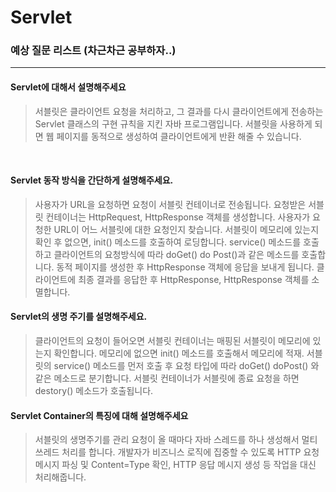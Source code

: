 

# Servlet

### 예상 질문 리스트 (차근차근 공부하자..)

---

#### Servlet에 대해서 설명해주세요

> 서블릿은 클라이언트 요청을 처리하고, 그 결과를 다시 클라이언트에게 전송하는 Servlet 클래스의 구현 규칙을 지킨 자바 프로그램입니다.
> 서블릿을 사용하게 되면 웹 페이지를 동적으로 생성하여 클라이언트에게 반환 해줄 수 있습니다.

<br>

#### Servlet 동작 방식을 간단하게 설명해주세요.

> 사용자가 URL을 요청하면 요청이 서블릿 컨테이너로 전송됩니다.
> 요청받은 서블릿 컨테이너는 HttpRequest, HttpResponse 객체를 생성합니다.
> 사용자가 요청한 URL이 어느 서블릿에 대한 요청인지 찾습니다.
> 서블릿이 메모리에 있는지 확인 후 없으면, init() 메소드를 호출하여 로딩합니다.
> service() 메소드를 호출하고 클라이언트의 요청방식에 따라 doGet() do Post()과 같은 메소드를 호출합니다.
> 동적 페이지를 생성한 후 HttpResponse 객체에 응답을 보내게 됩니다.
> 클라이언트에 최종 결과를 응답한 후 HttpResponse, HttpResponse 객체를 소멸합니다.


#### Servlet의 생명 주기를 설명해주세요.

> 클라이언트의 요청이 들어오면 서블릿 컨테이너는 매핑된 서블릿이 메모리에 있는지 확인합니다. 메모리에 없으면 init() 메소드를 호출해서 메모리에 적재.
> 서블릿의 service() 메소드를 먼저 호출 후 요청 타입에 따라 doGet() doPost() 와 같은 메소드로 분기합니다.
> 서블릿 컨테이너가 서블릿에 종료 요청을 하면 destory() 메소드가 호출됩니다.

#### Servlet Container의 특징에 대해 설명해주세요

> 서블릿의 생명주기를 관리
> 요청이 올 때마다 자바 스레드를 하나 생성해서 멀티 쓰레드 처리를 합니다.
> 개발자가 비즈니스 로직에 집중할 수 있도록 HTTP 요청 메시지 파싱 및 Content=Type 확인, HTTP 응답 메시지 생성 등 작업을 대신 처리해줍니다.




